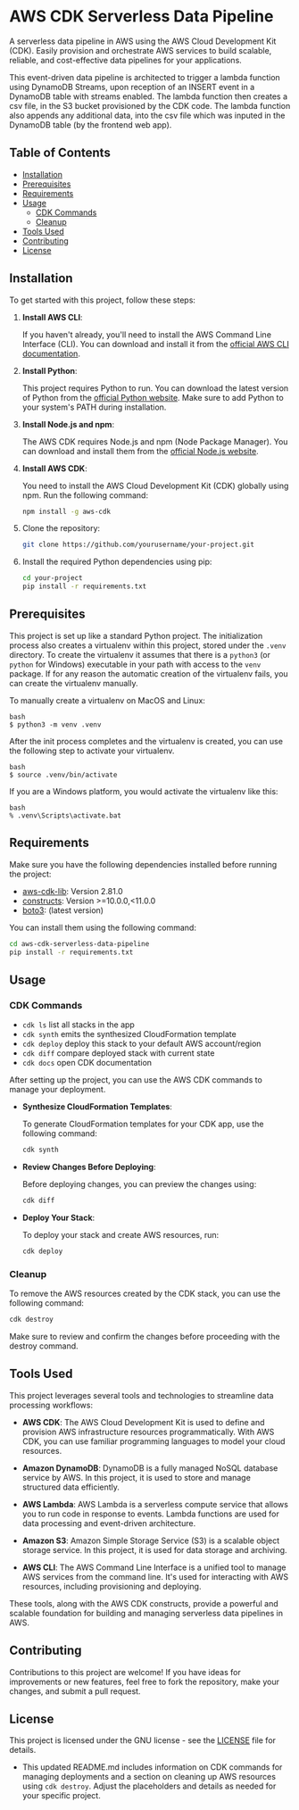 # AWS CDK Serverless Data Pipeline

A serverless data pipeline in AWS using the AWS Cloud Development Kit (CDK). 
Easily provision and orchestrate AWS services to build scalable, reliable, and cost-effective data pipelines for your applications.

This event-driven data pipeline is architected to trigger a lambda function using DynamoDB Streams, upon reception of an INSERT event in a DynamoDB table with streams enabled. The lambda function then creates a csv file, in the S3 bucket provisioned by the CDK code. The lambda function also appends any additional data, into the csv file which was inputed in the DynamoDB table (by the frontend web app).

## Table of Contents
- [Installation](#installation)
- [Prerequisites](#prerequisites)
- [Requirements](#requirements)
- [Usage](#usage)
  - [CDK Commands](##cdk-commands)
  - [Cleanup](##cleanup)
- [Tools Used](#tools-used)
- [Contributing](#contributing)
- [License](#license)

## Installation

To get started with this project, follow these steps:

1. **Install AWS CLI**:

   If you haven't already, you'll need to install the AWS Command Line Interface (CLI). You can download and install it from the [official AWS CLI documentation](https://aws.amazon.com/cli/).

2. **Install Python**:

   This project requires Python to run. You can download the latest version of Python from the [official Python website](https://www.python.org/downloads/). Make sure to add Python to your system's PATH during installation.

3. **Install Node.js and npm**:

   The AWS CDK requires Node.js and npm (Node Package Manager). You can download and install them from the [official Node.js website](https://nodejs.org/).

4. **Install AWS CDK**:

   You need to install the AWS Cloud Development Kit (CDK) globally using npm. Run the following command:

   ```bash
   npm install -g aws-cdk
   ```

5. Clone the repository:

   ```bash
   git clone https://github.com/yourusername/your-project.git
   ```

6. Install the required Python dependencies using pip:

   ```bash
   cd your-project
   pip install -r requirements.txt
   ```

## Prerequisites

This project is set up like a standard Python project.  The initialization
process also creates a virtualenv within this project, stored under the `.venv`
directory.  To create the virtualenv it assumes that there is a `python3`
(or `python` for Windows) executable in your path with access to the `venv`
package. If for any reason the automatic creation of the virtualenv fails,
you can create the virtualenv manually.

To manually create a virtualenv on MacOS and Linux:

   ```
   bash
   $ python3 -m venv .venv
   ```

After the init process completes and the virtualenv is created, you can use the following
step to activate your virtualenv.

   ```
   bash
   $ source .venv/bin/activate
   ```

If you are a Windows platform, you would activate the virtualenv like this:

   ```
   bash
   % .venv\Scripts\activate.bat
   ```

## Requirements

Make sure you have the following dependencies installed before running the project:

- [aws-cdk-lib](https://pypi.org/project/aws-cdk-lib/): Version 2.81.0
- [constructs](https://pypi.org/project/constructs/): Version >=10.0.0,<11.0.0
- [boto3](https://pypi.org/project/boto3/): (latest version)

You can install them using the following command:

   ```bash
   cd aws-cdk-serverless-data-pipeline
   pip install -r requirements.txt
   ```

## Usage

### CDK Commands

 * `cdk ls`          list all stacks in the app
 * `cdk synth`       emits the synthesized CloudFormation template
 * `cdk deploy`      deploy this stack to your default AWS account/region
 * `cdk diff`        compare deployed stack with current state
 * `cdk docs`        open CDK documentation

After setting up the project, you can use the AWS CDK commands to manage your deployment.

- **Synthesize CloudFormation Templates**:

   To generate CloudFormation templates for your CDK app, use the following command:

   ```bash
   cdk synth
   ```

- **Review Changes Before Deploying**:

   Before deploying changes, you can preview the changes using:

   ```bash
   cdk diff
   ```

- **Deploy Your Stack**:

   To deploy your stack and create AWS resources, run:

   ```bash
   cdk deploy
   ```

### Cleanup

To remove the AWS resources created by the CDK stack, you can use the following command:

   ```bash
   cdk destroy
   ```

Make sure to review and confirm the changes before proceeding with the destroy command.

## Tools Used

This project leverages several tools and technologies to streamline data processing workflows:

- **AWS CDK**: The AWS Cloud Development Kit is used to define and provision AWS infrastructure resources programmatically. With AWS CDK, you can use familiar programming languages to model your cloud resources.

- **Amazon DynamoDB**: DynamoDB is a fully managed NoSQL database service by AWS. In this project, it is used to store and manage structured data efficiently.

- **AWS Lambda**: AWS Lambda is a serverless compute service that allows you to run code in response to events. Lambda functions are used for data processing and event-driven architecture.

- **Amazon S3**: Amazon Simple Storage Service (S3) is a scalable object storage service. In this project, it is used for data storage and archiving.

- **AWS CLI**: The AWS Command Line Interface is a unified tool to manage AWS services from the command line. It's used for interacting with AWS resources, including provisioning and deploying.

These tools, along with the AWS CDK constructs, provide a powerful and scalable foundation for building and managing serverless data pipelines in AWS.


## Contributing
Contributions to this project are welcome! If you have ideas for improvements or new features, feel free to fork the repository, make your changes, and submit a pull request.

## License

This project is licensed under the GNU license - see the [LICENSE](https://github.com/collective/example.p4p5/blob/master/LICENSE.GPL) file for details.

- This updated README.md includes information on CDK commands for managing deployments and a section on cleaning up AWS resources using `cdk destroy`. Adjust the placeholders and details as needed for your specific project.